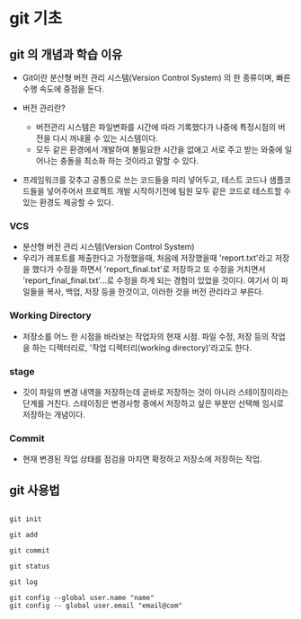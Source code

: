 # git 기초

## git 의 개념과 학습 이유

- Git이란 분산형 버전 관리 시스템(Version Control System) 의 한 종류이며, 빠른 수행 속도에 중점을 둔다.

- 버전 관리란?
    - 버전관리 시스템은 파일변화를 시간에 따라 기록했다가 나중에 특정시점의 버전을 다시 꺼내올 수 있는 시스템이다.
    - 모두 같은 환경에서 개발하여 불필요한 시간을 없애고 서로 주고 받는 와중에 일어나는 충돌을 최소화 하는 것이라고 말할 수 있다.

- 프레임워크를 갖추고 공통으로 쓰는 코드들을 미리 넣어두고, 테스트 코드나 샘플코드들을 넣어주어서 프로젝트 개발 시작하기전에 팀원 모두 같은 코드로 테스트할 수 있는 환경도 제공할 수 있다.

### VCS
- 분산형 버전 관리 시스템(Version Control System)
- 우리가 레포트를 제출한다고 가정했을때, 처음에 저장했을때 'report.txt'라고 저장을 했다가 수정을 하면서 'report_final.txt'로 저장하고 또 수정을 거치면서 'report_final_final.txt'...로 수정을 하게 되는 경험이 있었을 것이다.
여기서 이 파일들을 복사, 백업, 저장 등을 한것이고, 이러한 것을 버전 관리라고 부른다.


### Working Directory
- 저장소를 어느 한 시점을 바라보는 작업자의 현재 시점.
파일 수정, 저장 등의 작업을 하는 디렉터리로, '작업 디렉터리(working directory)'라고도 한다.

### stage
- 깃이 파일의 변경 내역을 저장하는데 곧바로 저장하는 것이 아니라 스테이징이라는 단계를 거친다. 스테이징은 변경사항 중에서 저장하고 싶은 부분만 선택해 임시로 저장하는 개념이다.

### Commit
- 현재 변경된 작업 상태를 점검을 마치면 확정하고 저장소에 저장하는 작업.


## git 사용법

```

git init

git add

git commit

git status

git log

git config --global user.name "name"
git config -- global user.email "email@com"

```
